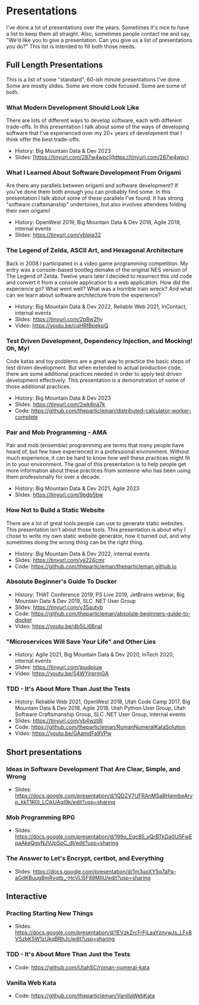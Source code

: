 # Presentations

I've done a lot of presentations over the years. Sometimes it's nice to have a list to keep them all straight. Also, sometimes people contact me and say, "We'd like you to give a presentation. Can you give us a list of presentations you do?" This list is intended to fill both those needs.

## Full Length Presentations

This is a list of some "standard", 60-ish minute presentations I've done. Some are mostly slides. Some are more code focused. Some are some of both.

### What Modern Development Should Look Like

There are lots of different ways to develop software, each with different trade-offs. In this presentation I talk about some of the ways of developing software that I've experienced over my 20+ years of development that I think offer the best trade-offs.

* History: Big Mountain Data & Dev 2023
* Slides: [https://tinyurl.com/287w4wpc](https://tinyurl.com/287w4wpc)

### What I Learned About Software Development From Origami

Are there any parallels between origami and software development? If you've done them both enough you can probably find some. In this presentation I talk about some of these parallels I've found. It has strong "software craftsmanship" undertones, but also involves attendees folding their own origami!

* History: OpenWest 2019, Big Mountain Data & Dev 2018, Agile 2019, internal events
* Slides: https://tinyurl.com/yblpja32

### The Legend of Zelda, ASCII Art, and Hexagonal Architecture

Back in 2008 I participated in a video game programming competition. My entry was a console-based bootleg demake of the original NES version of The Legend of Zelda. Twelve years later I decided to resurrect this old code and convert it from a console application to a web application. How did the experience go? What went well? What was a horrible train wreck? And what can we learn about software architecture from the experience?

* History: Big Mountain Data & Dev 2022, Reliable Web 2021, InContact, internal events
* Slides: https://tinyurl.com/2p8w2fjy
* Video: https://youtu.be/cqHRfBpekpQ

### Test Driven Development, Dependency Injection, and Mocking! Oh, My!

Code katas and toy problems are a great way to practice the basic steps of test driven development. But when extended to actual production code, there are some additional practices needed in order to apply test driven development effectively. This presentation is a demonstration of some of those additional practices.

* History: Big Mountain Data & Dev 2023
* Slides: https://tinyurl.com/2wk6na7k
* Code: https://github.com/theparticleman/distributed-calculator-worker-complete

### Pair and Mob Programming - AMA

Pair and mob (ensemble) programming are terms that many people have heard of, but few have experienced in a professional environment. Without much experience, it can be hard to know how well these practices might fit in to your environment. The goal of this presentation is to help people get more information about these practices from someone who has been using them professionally for over a decade.

* History: Big Mountain Data & Dev 2021, Agile 2023
* Slides: https://tinyurl.com/9pdp5bw

### How Not to Build a Static Website

There are a lot of great tools people can use to generate static websites. This presentation isn't about those tools. This presentation is about why I chose to write my own static website generator, how it turned out, and why sometimes doing the wrong thing can be the right thing.

* History: Big Mountain Data & Dev 2022, internal events
* Slides: https://tinyurl.com/ye224cmr
* Code: https://github.com/theparticleman/theparticleman.github.io

### Absolute Beginner's Guide To Docker



* History: THAT Conference 2019, PS Live 2019, JetBrains webinar, Big Mountain Data & Dev 2019, SLC .NET User Group
* Slides: https://tinyurl.com/y35autyb
* Code: https://github.com/theparticleman/absolute-beginners-guide-to-docker
* Video: https://youtu.be/db5jLi6BnaI

### "Microservices Will Save Your Life" and Other Lies

* History: Agile 2021, Big Mountain Data & Dev 2020, InTech 2020, internal events
* Slides: https://tinyurl.com/jpudpjuw
* Video: https://youtu.be/54WYirprmGA

### TDD - It's About More Than Just the Tests

* History: Reliable Web 2021, OpenWest 2018, Utah Code Camp 2017, Big Mountain Data & Dev 2018, Agile 2018, Utah Python User Group, Utah Software Craftsmanship Group, SLC .NET User Group, internal events
* Slides: https://tinyurl.com/yb4wzt8l
* Code: https://github.com/theparticleman/RomanNumeralKataSolution
* Video: https://youtu.be/GAamdFa9VPw

## Short presentations

### Ideas in Software Development That Are Clear, Simple, and Wrong

* Slides: https://docs.google.com/presentation/d/1QDZV7UFRAnMSa8HajmbeArvp_kkT1R0I_LCikUAgI9k/edit?usp=sharing

### Mob Programming RPG

* Slides: https://docs.google.com/presentation/d/199o_Eqc85_vQrBTkDa0U5FwEpaAkeQgyNJVJpSpC_dI/edit?usp=sharing

### The Answer to Let's Encrypt, certbot, and Everything

* Slides: https://docs.google.com/presentation/d/1m3uoXY5q7aPa-aGdKBuugBmRvqtb_-HcVLl5F89MIlU/edit?usp=sharing

## Interactive

### Practing Starting New Things

* Slides: https://docs.google.com/presentation/d/1EVzkZrcFrFjLaaYznvwJs_LFx8VSzbK5W1zUkqBRhJc/edit?usp=sharing

### TDD - It's About More Than Just the Tests

* Code: https://github.com/UtahSC/roman-numeral-kata

### Vanilla Web Kata

* Code: https://github.com/theparticleman/VanillaWebKata